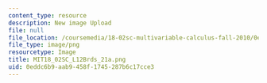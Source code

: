 ```yaml
---
content_type: resource
description: New image Upload
file: null
file_location: /coursemedia/18-02sc-multivariable-calculus-fall-2010/0eddc6b9aab9458f1745287b6c17cce3_MIT18_02SC_L12Brds_21a.png
file_type: image/png
resourcetype: Image
title: MIT18_02SC_L12Brds_21a.png
uid: 0eddc6b9-aab9-458f-1745-287b6c17cce3
---
```

